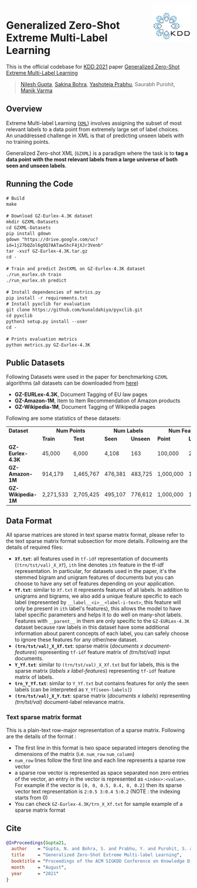 <img src="Resources/KDD_Logo.jpg" height="100" align="right"/>

# Generalized Zero-Shot Extreme Multi-Label Learning
This is the official codebase for [KDD 2021](https://www.kdd.org/kdd2021/) paper [Generalized Zero-Shot Extreme Multi-Label Learning](http://manikvarma.org/pubs/gupta21.pdf)
> [Nilesh Gupta](https://nilesh2797.github.io/), [Sakina Bohra](https://www.linkedin.com/in/sakina-bohra-aa46b174/?originalSubdomain=in), [Yashoteja Prabhu](https://vervenumen.github.io/), Saurabh Purohit, [Manik Varma](http://manikvarma.org/)

## Overview
Extreme Multi-label Learning ([`XML`](http://manikvarma.org/downloads/XC/XMLRepository.html)) involves assigning the subset of most relevant labels to a data point from extremely large set of label choices. An unaddressed challenge in XML is that of predicting unseen labels with no training points. 

Generalized Zero-shot XML (`GZXML`) is a paradigm where the task is to **tag a data point with the most relevant labels from a large universe of both seen and unseen labels**.

## Running the Code
```shell
# Build
make

# Download GZ-Eurlex-4.3K dataset
mkdir GZXML-Datasets
cd GZXML-Datasets
pip install gdown
gdown "https://drive.google.com/uc?id=1j27bQZol6gOQ7AATawShcF4jXJr3Venb"
tar -xvzf GZ-Eurlex-4.3K.tar.gz
cd -

# Train and predict ZestXML on GZ-Eurlex-4.3K dataset
./run_eurlex.sh train
./run_eurlex.sh predict

# Install dependencies of metrics.py
pip install -r requirements.txt
# Install pyxclib for evaluation
git clone https://github.com/kunaldahiya/pyxclib.git
cd pyxclib
python3 setup.py install --user
cd -

# Prints evaluation metrics
python metrics.py GZ-Eurlex-4.3K
```
## Public Datasets
Following Datasets were used in the paper for benchmarking `GZXML` algorithms (all datasets can be downloaded from [here](https://drive.google.com/file/d/1Cyi40UP9b527DiPrfJuvqmwm8OUUii0o/view?usp=sharing))
* **GZ-EURLex-4.3K**, Document Tagging of EU law pages
* **GZ-Amazon-1M**, Item to Item Recommendation of Amazon products
* **GZ-Wikipedia-1M**, Document Tagging of Wikipedia pages

Following are some statistics of these datasets:
<table>
  <tr> <td><b>Dataset</b></td> <td colspan="2" align="center"><b>Num Points</b></td> <td colspan="2" align="center"><b>Num Labels</b></td> <td colspan="2" align="center"><b>Num Features</b></td> </tr>
  <tr> <td></td> <td><b>Train</b></td> <td><b>Test</b></td> <td><b>Seen</b></td> <td><b>Unseen</b></td> <td><b>Point</b></td> <td><b>Label</b></td> </tr>
  <tr> <td><b>GZ-Eurlex-4.3K</b></td> <td>45,000</td> <td>6,000</td> <td>4,108</td> <td>163</td> <td>100,000</td> <td>24,316</td> </tr>
  <tr> <td><b>GZ-Amazon-1M</b></td> <td>914,179</td> <td>1,465,767</td> <td>476,381</td> <td>483,725</td> <td>1,000,000</td> <td>1,476,381</td> </tr>
  <tr> <td><b>GZ-Wikipedia-1M</b></td> <td>2,271,533</td> <td>2,705,425</td> <td>495,107</td> <td>776,612</td> <td>1,000,000</td> <td>1,438,196</td> </tr>
</table>

## Data Format
All sparse matrices are stored in text sparse matrix format, please refer to the text sparse matrix format subsection for more details. Following are the details of required files:
* **`Xf.txt`**: all features used in `tf-idf` representation of documents (`(trn/tst/val)_X_Xf`), `ith` line denotes `ith` feature in the tf-idf representation. In particular, for datasets used in the paper, it's the stemmed bigram and unigram features of documents but you can choose to have any set of features depending on your application.
* **`Yf.txt`**: similar to `Xf.txt` it represents features of all labels. In addition to unigrams and bigrams, we also add a unique feature specific to each label (represented by `__label__<i>__<label-i-text>`, this feature will only be present in `ith` label's features), this allows the model to have label specific parameters and helps it to do well on many-shot labels. Features with `__parent__` in them are only specific to the `GZ-EURLex-4.3K` dataset because raw labels in this dataset have some additional information about parent concepts of each label, you can safely choose to ignore these features for any other/new dataset.
* **`(trn/tst/val)_X_Xf.txt`**: sparse matrix (*documents x document-features*) representing `tf-idf` feature matrix of *(trn/tst/val)* input documents.
* **`Y_Yf.txt`**: similar to `(trn/tst/val)_X_Xf.txt` but for labels, this is the sparse matrix (*labels x label-features*) representing `tf-idf` feature matrix of labels.
* **`trn_Y_Yf.txt`**: similar to `Y_Yf.txt` but contains features for only the seen labels (can be interpreted as `Y_Yf[seen-labels]`)
* **`(trn/tst/val)_X_Y.txt`**: sparse matrix (*documents x labels*) representing *(trn/tst/val)* document-label relevance matrix.

### Text sparse matrix format
This is a plain-text row-major representation of a sparse matrix. Following are the details of the format :
- The first line in this format is two space separated integers denoting the dimensions of the matrix (i.e. `num_row` `num_column`)
- `num_row` lines follow the first line and each line represents a sparse row vector
- a sparse row vector is represented as space separated non zero entries of the vector, an entry in the vector is represented as `<index>:<value>`. For example if the vector is `[0, 0, 0.5, 0.4, 0, 0.2]` then its sparse vector text representation is `2:0.5 3:0.4 5:0.2` (NOTE : the indexing starts from 0)
- You can check `GZ-Eurlex-4.3K/trn_X_Xf.txt` for sample example of a sparse matrix format

## Cite
```bib
@InProceedings{Gupta21,
  author    = "Gupta, N. and Bohra, S. and Prabhu, Y. and Purohit, S. and Varma, M.",
  title     = "Generalized Zero-Shot Extreme Multi-label Learning",
  booktitle = "Proceedings of the ACM SIGKDD Conference on Knowledge Discovery and Data Mining",
  month     = "August",
  year      = "2021"
}
```
